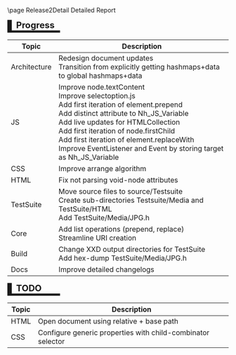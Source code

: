 \page Release2Detail Detailed Report

<div style="font-size:20px; width: 100px; border-style: solid; border-width: 0px 0px 5px 10px; padding-left: 10px; margin-bottom: 10px;">
<b>Progress</b>
</div>

|Topic|Description|   
|-|-|  
|Architecture|Redesign document updates <br> Transition from explicitly getting hashmaps+data to global hashmaps+data|
|JS|Improve node.textContent <br> Improve selectoption.js <br> Add first iteration of element.prepend <br> Add distinct attribute to Nh_JS_Variable <br> Add live updates for HTMLCollection <br> Add first iteration of node.firstChild <br> Add first iteration of element.replaceWith <br> Improve EventListener and Event by storing target as Nh_JS_Variable| 
|CSS|Improve arrange algorithm|
|HTML|Fix not parsing void-node attributes|
|TestSuite|Move source files to source/Testsuite <br> Create sub-directories Testsuite/Media and TestSuite/HTML <br> Add TestSuite/Media/JPG.h|
|Core|Add list operations (prepend, replace) <br> Streamline URI creation|
|Build|Change XXD output directories for TestSuite <br> Add hex-dump TestSuite/Media/JPG.h|
|Docs|Improve detailed changelogs|

<div style="font-size:20px; width: 100px; border-style: solid; border-width: 0px 0px 5px 10px; padding-left: 10px; margin: 10px 0px">
<b>TODO</b>
</div>

|Topic|Description|   
|-|-|  
|HTML|Open document using relative + base path|
|CSS|Configure generic properties with child-combinator selector|
